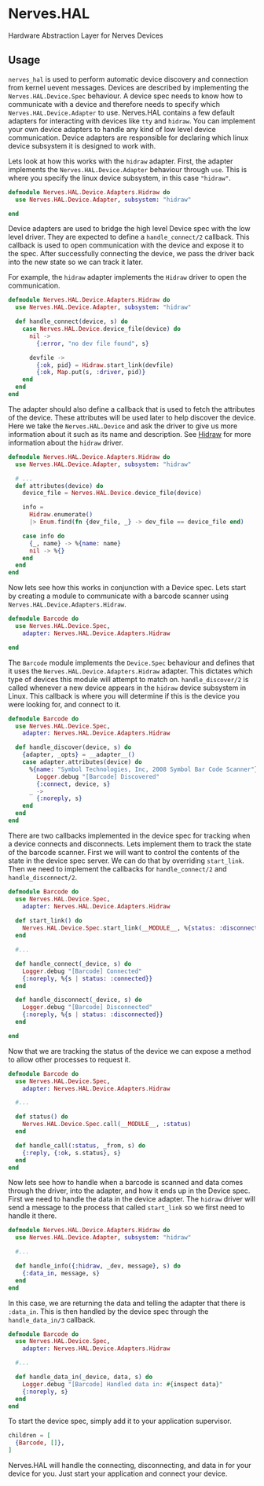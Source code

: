 # Nerves.HAL

Hardware Abstraction Layer for Nerves Devices


## Usage

`nerves_hal` is used to perform automatic device discovery and connection from kernel uevent messages. Devices are described by implementing the  `Nerves.HAL.Device.Spec` behaviour. A device spec needs to know how to communicate with a device and therefore needs to specify which `Nerves.HAL.Device.Adapter` to use. Nerves.HAL contains a few default adapters for interacting with devices like `tty` and `hidraw`. You can implement your own device adapters to handle any kind of low level device communication. Device adapters are responsible for declaring which linux device subsystem it is designed to work with. 

Lets look at how this works with the `hidraw` adapter. First, the adapter implements the `Nerves.HAL.Device.Adapter` behaviour through `use`. This is where you specify the linux device subsystem, in this case `"hidraw"`.

```elixir
defmodule Nerves.HAL.Device.Adapters.Hidraw do
  use Nerves.HAL.Device.Adapter, subsystem: "hidraw"

end
```

Device adapters are used to bridge the high level Device spec with the low level driver. They are expected to define a `handle_connect/2` callback. This callback is used to open communication with the device and expose it to the spec. After successfully connecting the device, we pass the driver back into the new state so we can track it later.

For example, the `hidraw` adapter implements the `Hidraw` driver to open the communication.

```elixir
defmodule Nerves.HAL.Device.Adapters.Hidraw do
  use Nerves.HAL.Device.Adapter, subsystem: "hidraw"

  def handle_connect(device, s) do
    case Nerves.HAL.Device.device_file(device) do
      nil ->
        {:error, "no dev file found", s}

      devfile ->
        {:ok, pid} = Hidraw.start_link(devfile)
        {:ok, Map.put(s, :driver, pid)}
    end
  end
end
```



The adapter should also define a callback that is used to fetch the attributes of the device. These attributes will be used later to help discover the device. Here we take the `Nerves.HAL.Device` and ask the driver to give us more information about it such as its name and description. See [Hidraw](https://github.com/LeToteTeam/hidraw) for more information about the `hidraw` driver.

```elixir
defmodule Nerves.HAL.Device.Adapters.Hidraw do
  use Nerves.HAL.Device.Adapter, subsystem: "hidraw"

  # ...
  def attributes(device) do
    device_file = Nerves.HAL.Device.device_file(device)

    info =
      Hidraw.enumerate()
      |> Enum.find(fn {dev_file, _} -> dev_file == device_file end)

    case info do
      {_, name} -> %{name: name}
      nil -> %{}
    end
  end
end
```

Now lets see how this works in conjunction with a Device spec. Lets start by creating a module to communicate with a barcode scanner using `Nerves.HAL.Device.Adapters.Hidraw`. 

```elixir 
defmodule Barcode do
  use Nerves.HAL.Device.Spec,
    adapter: Nerves.HAL.Device.Adapters.Hidraw

end
```

The `Barcode` module implements the `Device.Spec` behaviour and defines that it uses the `Nerves.HAL.Device.Adapters.Hidraw` adapter. This dictates which type of devices this module will attempt to match on. `handle_discover/2` is called whenever a new device appears in the `hidraw` device subsystem in Linux. This callback is where you will determine if this is the device you were looking for, and connect to it.

```elixir 
defmodule Barcode do
  use Nerves.HAL.Device.Spec,
    adapter: Nerves.HAL.Device.Adapters.Hidraw

  def handle_discover(device, s) do
    {adapter, _opts} = __adapter__()
    case adapter.attributes(device) do
      %{name: "Symbol Technologies, Inc, 2008 Symbol Bar Code Scanner"} ->
        Logger.debug "[Barcode] Discovered"
        {:connect, device, s}
      _ ->
        {:noreply, s}
    end
  end
end
```

There are two callbacks implemented in the device spec for tracking when a device connects and disconnects. Lets implement them to track the state of the barcode scanner. First we will want to control the contents of the state in the device spec server. We can do that by overriding `start_link`. Then we need to implement the callbacks for `handle_connect/2` and `handle_disconnect/2`.

```elixir
defmodule Barcode do
  use Nerves.HAL.Device.Spec,
    adapter: Nerves.HAL.Device.Adapters.Hidraw
  
  def start_link() do
    Nerves.HAL.Device.Spec.start_link(__MODULE__, %{status: :disconnected}, name: __MODULE__)
  end

  #...

  def handle_connect(_device, s) do
    Logger.debug "[Barcode] Connected"
    {:noreply, %{s | status: :connected}}
  end

  def handle_disconnect(_device, s) do
    Logger.debug "[Barcode] Disconnected"
    {:noreply, %{s | status: :disconnected}}
  end

end
```

Now that we are tracking the status of the device we can expose a method to allow other processes to request it.

```elixir
defmodule Barcode do
  use Nerves.HAL.Device.Spec,
    adapter: Nerves.HAL.Device.Adapters.Hidraw

  #...

  def status() do
    Nerves.HAL.Device.Spec.call(__MODULE__, :status)
  end

  def handle_call(:status, _from, s) do
    {:reply, {:ok, s.status}, s}
  end
end
```

Now lets see how to handle when a barcode is scanned and data comes through the driver, into the adapter, and how it ends up in the Device spec. First we need to handle the data in the device adapter. The `hidraw` driver will send a message to the process that called `start_link` so we first need to handle it there.

```elixir
defmodule Nerves.HAL.Device.Adapters.Hidraw do
  use Nerves.HAL.Device.Adapter, subsystem: "hidraw"

  #...

  def handle_info({:hidraw, _dev, message}, s) do
    {:data_in, message, s}
  end
end
```

In this case, we are returning the data and telling the adapter that there is `:data_in`. This is then handled by the device spec through the `handle_data_in/3` callback.

```elixir
defmodule Barcode do
  use Nerves.HAL.Device.Spec,
    adapter: Nerves.HAL.Device.Adapters.Hidraw

  #...

  def handle_data_in(_device, data, s) do
    Logger.debug "[Barcode] Handled data in: #{inspect data}"
    {:noreply, s}
  end
end
```

To start the device spec, simply add it to your application supervisor.

```elixir
children = [
  {Barcode, []},
]
```

Nerves.HAL will handle the connecting, disconnecting, and data in for your device for you. Just start your application and connect your device.
